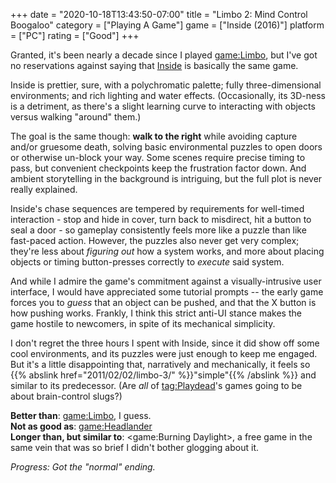 +++
date = "2020-10-18T13:43:50-07:00"
title = "Limbo 2: Mind Control Boogaloo"
category = ["Playing A Game"]
game = ["Inside (2016)"]
platform = ["PC"]
rating = ["Good"]
+++

Granted, it's been nearly a decade since I played <game:Limbo>, but I've got no reservations against saying that [Inside](game:Inside (2016)) is basically the same game.

Inside is prettier, sure, with a polychromatic palette; fully three-dimensional environments; and rich lighting and water effects.  (Occasionally, its 3D-ness is a detriment, as there's a slight learning curve to interacting with objects versus walking "around" them.)

The goal is the same though: <b>walk to the right</b> while avoiding capture and/or gruesome death, solving basic environmental puzzles to open doors or otherwise un-block your way.  Some scenes require precise timing to pass, but convenient checkpoints keep the frustration factor down.  And ambient storytelling in the background is intriguing, but the full plot is never really explained.

Inside's chase sequences are tempered by requirements for well-timed interaction - stop and hide in cover, turn back to misdirect, hit a button to seal a door - so gameplay consistently feels more like a puzzle than like fast-paced action.  However, the puzzles also never get very complex; they're less about <i>figuring out</i> how a system works, and more about placing objects or timing button-presses correctly to <i>execute</i> said system.

And while I admire the game's commitment against a visually-intrusive user interface, I would have appreciated some tutorial prompts -- the early game forces you to <i>guess</i> that an object can be pushed, and that the X button is how pushing works.  Frankly, I think this strict anti-UI stance makes the game hostile to newcomers, in spite of its mechanical simplicity.

I don't regret the three hours I spent with Inside, since it did show off some cool environments, and its puzzles were just enough to keep me engaged.  But it's a little disappointing that, narratively and mechanically, it feels so {{% abslink href="2011/02/02/limbo-3/" %}}"simple"{{% /abslink %}} and similar to its predecessor.  (Are <i>all</i> of <tag:Playdead>'s games going to be about brain-control slugs?)

<b>Better than</b>: <game:Limbo>, I guess.  
<b>Not as good as</b>: <game:Headlander>  
<b>Longer than, but similar to</b>: <game:Burning Daylight>, a free game in the same vein that was so brief I didn't bother glogging about it.

<i>Progress: Got the "normal" ending.</i>
